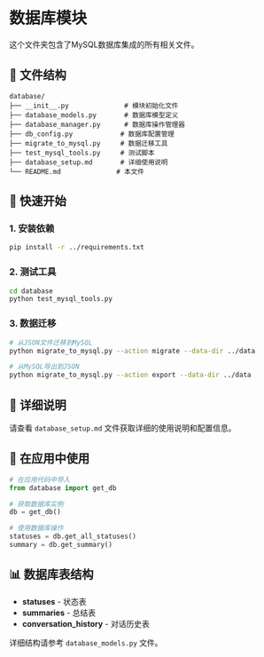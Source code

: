 # 数据库模块

这个文件夹包含了MySQL数据库集成的所有相关文件。

## 📁 文件结构

```
database/
├── __init__.py              # 模块初始化文件
├── database_models.py       # 数据库模型定义
├── database_manager.py      # 数据库操作管理器
├── db_config.py            # 数据库配置管理
├── migrate_to_mysql.py     # 数据迁移工具
├── test_mysql_tools.py     # 测试脚本
├── database_setup.md       # 详细使用说明
└── README.md              # 本文件
```

## 🚀 快速开始

### 1. 安装依赖
```bash
pip install -r ../requirements.txt
```

### 2. 测试工具
```bash
cd database
python test_mysql_tools.py
```

### 3. 数据迁移
```bash
# 从JSON文件迁移到MySQL
python migrate_to_mysql.py --action migrate --data-dir ../data

# 从MySQL导出到JSON
python migrate_to_mysql.py --action export --data-dir ../data
```

## 📖 详细说明

请查看 `database_setup.md` 文件获取详细的使用说明和配置信息。

## 🔧 在应用中使用

```python
# 在应用代码中导入
from database import get_db

# 获取数据库实例
db = get_db()

# 使用数据库操作
statuses = db.get_all_statuses()
summary = db.get_summary()
```

## 📊 数据库表结构

- **statuses** - 状态表
- **summaries** - 总结表  
- **conversation_history** - 对话历史表

详细结构请参考 `database_models.py` 文件。
